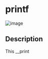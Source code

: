 # **printf**
![image](https://user-images.githubusercontent.com/101451046/169172253-9eed0b39-77a4-46c5-b6a6-c4395a26616e.png)

## **Description**

This __print
